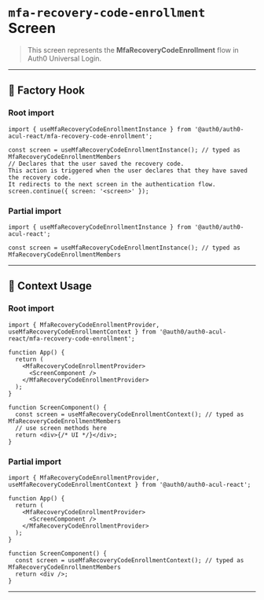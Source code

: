 # `mfa-recovery-code-enrollment` Screen

> This screen represents the **MfaRecoveryCodeEnrollment** flow in Auth0 Universal Login.

---

## 🔹 Factory Hook
### Root import
```tsx
import { useMfaRecoveryCodeEnrollmentInstance } from '@auth0/auth0-acul-react/mfa-recovery-code-enrollment';

const screen = useMfaRecoveryCodeEnrollmentInstance(); // typed as MfaRecoveryCodeEnrollmentMembers
// Declares that the user saved the recovery code.
This action is triggered when the user declares that they have saved the recovery code.
It redirects to the next screen in the authentication flow.
screen.continue({ screen: '<screen>' });
```

### Partial import
```tsx
import { useMfaRecoveryCodeEnrollmentInstance } from '@auth0/auth0-acul-react';

const screen = useMfaRecoveryCodeEnrollmentInstance(); // typed as MfaRecoveryCodeEnrollmentMembers
```

---

## 🔹 Context Usage

### Root import
```tsx
import { MfaRecoveryCodeEnrollmentProvider, useMfaRecoveryCodeEnrollmentContext } from '@auth0/auth0-acul-react/mfa-recovery-code-enrollment';

function App() {
  return (
    <MfaRecoveryCodeEnrollmentProvider>
      <ScreenComponent />
    </MfaRecoveryCodeEnrollmentProvider>
  );
}

function ScreenComponent() {
  const screen = useMfaRecoveryCodeEnrollmentContext(); // typed as MfaRecoveryCodeEnrollmentMembers
  // use screen methods here
  return <div>{/* UI */}</div>;
}
```


### Partial import
```tsx
import { MfaRecoveryCodeEnrollmentProvider, useMfaRecoveryCodeEnrollmentContext } from '@auth0/auth0-acul-react';

function App() {
  return (
    <MfaRecoveryCodeEnrollmentProvider>
      <ScreenComponent />
    </MfaRecoveryCodeEnrollmentProvider>
  );
}

function ScreenComponent() {
  const screen = useMfaRecoveryCodeEnrollmentContext(); // typed as MfaRecoveryCodeEnrollmentMembers
  return <div />;
}
```

---
